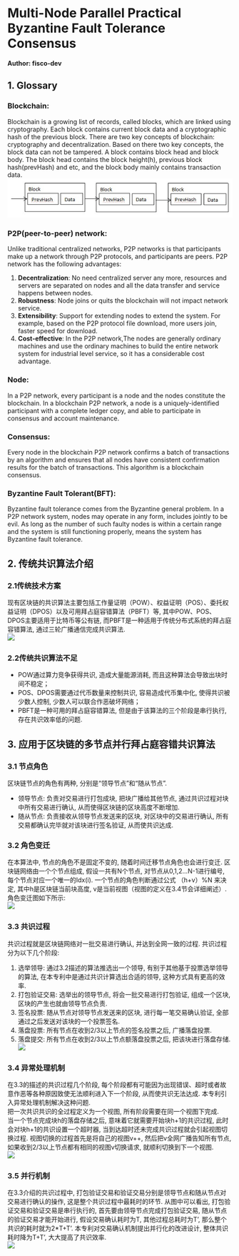# Multi-Node Parallel Practical Byzantine Fault Tolerance Consensus
**Author: fisco-dev**  

## 1. Glossary
### Blockchain:   
Blockchain is a growing list of records, called blocks, which are linked using cryptography. Each block contains current block data and a cryptographic hash of the previous block. There are two key concepts of blockchain: cryptography and decentralization. Based on there two key concepts, the block data can not be tampered. 
A block contains block head and block body. The block head contains the block height(h), previous block hash(prevHash) and etc, and the block body mainly contains transaction data.
![](./assets/pbft_blockchain.jpg)  
### P2P(peer-to-peer) network: 
Unlike traditional centralized networks, P2P networks is that participants make up a network through P2P protocols, and participants are peers. P2P network has the following advantages:
1. **Decentralization**: No need centralized server any more, resources and servers are separated on nodes and all the data transfer and service happens between nodes.
2. **Robustness**: Node joins or quits the blockchain will not impact network service.
3. **Extensibility**: Support for extending nodes to extend the system. For example, based on the P2P protocol file download, more users join, faster speed for download.
4. **Cost-effective**: In the P2P network,The nodes are generally ordinary machines and use the ordinary machines to build the entire network system for industrial level service, so it has a considerable cost advantage. 
### Node: 
In a P2P network, every participant is a node and the nodes constitute the blockchain. In a blockchain P2P network, a node is a uniquely-identified participant with a complete ledger copy, and able to participate in consensus and account maintenance.
### Consensus: 
Every node in the blockchain P2P network confirms a batch of transactions by an algorithm and ensures that all nodes have consistent confirmation results for the batch of transactions. This algorithm is a blockchain consensus.
### Byzantine Fault Tolerant(BFT): 
Byzantine fault tolerance comes from the Byzantine general problem. In a P2P network system, nodes may operate in any form, includes jointly to be evil. As long as the number of such faulty nodes is within a certain range and the system is still functioning properly, means the system has Byzantine fault tolerance.

## 2. 传统共识算法介绍
### 2.1传统技术方案
现有区块链的共识算法主要包括工作量证明（POW）、权益证明（POS）、委托权益证明（DPOS）以及可用拜占庭容错算法（PBFT）等, 其中POW、POS、DPOS主要适用于比特币等公有链, 而PBFT是一种适用于传统分布式系统的拜占庭容错算法, 通过三轮广播通信完成共识算法.   
 ![](./images/consensus.jpg)
### 2.2传统共识算法不足
- POW通过算力竞争获得共识, 造成大量能源消耗, 而且这种算法会导致出块时间不稳定；
- POS、DPOS需要通过代币数量来控制共识, 容易造成代币集中化, 使得共识被少数人控制, 少数人可以联合作恶破坏网络；
- PBFT是一种可用的拜占庭容错算法, 但是由于该算法的三个阶段是串行执行, 存在共识效率低的问题. 

## 3. 应用于区块链的多节点并行拜占庭容错共识算法
### 3.1 节点角色
区块链节点的角色有两种, 分别是“领导节点”和“随从节点”. 
- 领导节点: 负责对交易进行打包成块, 把块广播给其他节点, 通过共识过程对块中所有交易进行确认, 从而使得区块链的区块高度不断增加. 
- 随从节点: 负责接收从领导节点发送来的区块, 对区块中的交易进行确认, 所有交易都确认完毕就对该块进行签名验证, 从而使共识达成. 
### 3.2 角色变迁
在本算法中, 节点的角色不是固定不变的, 随着时间迁移节点角色也会进行变迁. 
区块链网络由一个个节点组成, 假设一共有N个节点, 对节点从0,1,2...N-1进行编号, 每个节点对应一个唯一的Idx(i). 一个节点的角色判断通过公式 （h+v）%N 来决定, 其中h是区块链当前块高度, v是当前视图（视图的定义在3.4节会详细阐述）.   
角色变迁图如下所示:   
 ![](./images/role.png)
### 3.3 共识过程
共识过程就是区块链网络对一批交易进行确认, 并达到全网一致的过程. 共识过程分为以下几个阶段:   
1. 选举领导: 通过3.2描述的算法推选出一个领导, 有别于其他基于投票选举领导的算法, 在本专利中是通过共识计算选出合适的领导, 这种方式具有更高的效率.   
2. 打包验证交易: 选举出的领导节点, 将会一批交易进行打包验证, 组成一个区块, 区块的产生也就由领导节点负责.   
3. 签名投票: 随从节点对领导节点发送来的区块, 进行每一笔交易确认验证, 全部通过之后发送对该块的一个投票签名.   
4. 落盘投票: 所有节点在收到2/3以上节点的签名投票之后, 广播落盘投票.   
5. 落盘提交: 所有节点在收到2/3以上节点额落盘投票之后, 把该块进行落盘存储.     
 ![](./images/process.png) 
###  3.4 异常处理机制
在3.3的描述的共识过程几个阶段, 每个阶段都有可能因为出现错误、超时或者故意作恶等各种原因致使无法顺利进入下一个阶段, 从而使共识无法达成. 本专利引入异常处理机制解决这种问题.   
把一次共识共识的全过程定义为一个视图, 所有阶段需要在同一个视图下完成.   
当一个节点完成块h的落盘存储之后, 意味着它就需要开始块h+1的共识过程, 此时会对块h+1的共识设置一个超时器, 当到达超时还未完成共识过程就会引起视图切换过程. 视图切换的过程首先是将自己的视图v++, 然后把v全网广播告知所有节点, 如果收到2/3以上节点都有相同的视图v切换请求, 就顺利切换到下一个视图.   
![](./images/error.png)   
### 3.5 并行机制
在3.3介绍的共识过程中, 打包验证交易和验证交易分别是领导节点和随从节点对交易进行确认的操作, 这是整个共识过程中最耗时的环节. 从图中可以看出, 打包验证交易和验证交易是串行执行的, 首先要由领导节点完成打包验证交易, 随从节点的验证交易才能开始进行, 假设交易确认耗时为T, 其他过程总耗时为T’, 那么整个共识的耗时就为2*T+T’. 本专利对交易确认机制提出并行化的改进设计, 整体共识耗时降为T+T’, 大大提高了共识效率.   
![](./images/parallel.png)  
